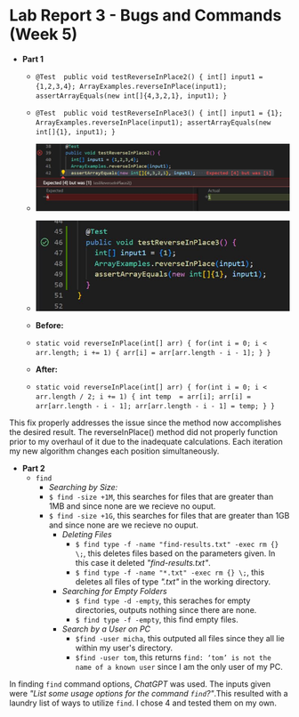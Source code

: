# **Lab Report 3 - Bugs and Commands (Week 5)**
* **Part 1**
  * `@Test 
	public void testReverseInPlace2() {
    int[] input1 = {1,2,3,4};
    ArrayExamples.reverseInPlace(input1);
    assertArrayEquals(new int[]{4,3,2,1}, input1);
	}`
  * `@Test 
	public void testReverseInPlace3() {
    int[] input1 = {1};
    ArrayExamples.reverseInPlace(input1);
    assertArrayEquals(new int[]{1}, input1);
	}`

  * ![Image](output_1.JPG)
  * ![Image](output_2.JPG)
    
  * **Before:**
  * `static void reverseInPlace(int[] arr) {
    for(int i = 0; i < arr.length; i += 1) {
      arr[i] = arr[arr.length - i - 1];
    }
  }`
  * **After:**
  * `static void reverseInPlace(int[] arr) {
    for(int i = 0; i < arr.length / 2; i += 1) {
      int temp  = arr[i];
      arr[i] = arr[arr.length - i - 1];
      arr[arr.length - i - 1] = temp;
    }
  }`


This fix properly addresses the issue since the method now accomplishes the desired result. The reverseInPlace() method did not properly function prior to my overhaul of it due to the inadequate calculations. Each iteration my new algorithm changes each position simultaneously.
 
* **Part 2**
  * `find`
      * *Searching by Size:*
  	* `$ find -size +1M`, this searches for files that are greater than 1MB and since none are we recieve no ouput.
   	* `$ find -size +1G`, this searches for files that are greater than 1GB and since none are we recieve no ouput.
      * *Deleting Files*
    	*  `$ find type -f -name "find-results.txt" -exec rm {} \;`, this deletes files based on the parameters given. In this case it deleted *"find-results.txt"*.
    	* `$ find type -f -name "*.txt" -exec rm {} \;`, this deletes all files of type *".txt"* in the working directory.
      * *Searching for Empty Folders*
      	* `$ find type -d -empty`, this seraches for empty directories, outputs nothing since there are none.
      	* `$ find type -f -empty`, this find empty files.
      * *Search by a User on PC*
      	* `$find -user micha`, this outputed all files since they all lie within my user's directory.
      	* `$find -user tom`, this returns `find: ‘tom’ is not the name of a known user` since I am the only user of my PC.


In finding `find` command options, *ChatGPT* was used. The inputs given were *"List some usage options for the command `find`?"*.This resulted with a laundry list of ways to utilize `find`. I chose 4 and tested them on my own.

